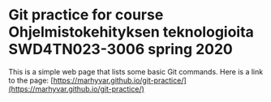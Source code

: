 # Git practice for course Ohjelmistokehityksen teknologioita SWD4TN023-3006 spring 2020

This is a simple web page that lists some basic Git commands. Here is a link to the page: [https://marhyvar.github.io/git-practice/](https://marhyvar.github.io/git-practice/)